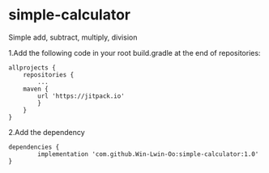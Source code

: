 # simple-calculator
Simple add, subtract, multiply, division

1.Add the following code in your root build.gradle at the end of repositories:

	allprojects {
	    repositories {
	    	...
		maven {
		    url 'https://jitpack.io'
		    }
	    }
	}
  
  2.Add the dependency
  
	dependencies {
	        implementation 'com.github.Win-Lwin-Oo:simple-calculator:1.0'
	}
